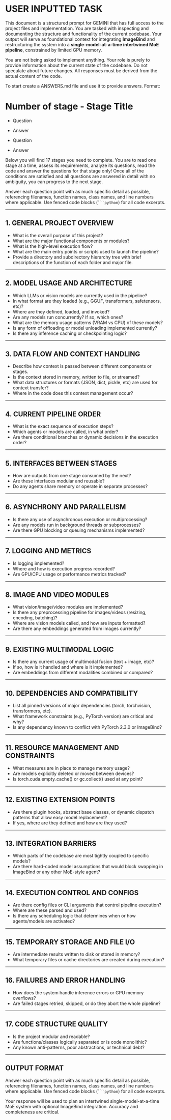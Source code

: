 # USER INPUTTED TASK
This document is a structured prompt for GEMINI that has full access to the project files and implementation. You are tasked with inspecting and documenting the structure and functionality of the current codebase. Your output will serve as foundational context for integrating **ImageBind** and restructuring the system into a **single-model-at-a-time intertwined MoE pipeline**, constrained by limited GPU memory.

You are not being asked to implement anything. Your role is purely to provide information about the current state of the codebase. Do not speculate about future changes. All responses must be derived from the actual content of the code.

To start create a ANSWERS.md file and use it to provide answers. Format:

# Number of stage - Stage Title
- Question
- Answer

- Question
- Answer

Below you will find 17 stages you need to complete. You are to read one stage at a time, assess its requirements, analyze its questions, read the code and answer the questions for that stage only! Once all of the conditions are satisfied and all questions are answered in detail with no ambiguity, you can progress to the next stage.

Answer each question point with as much specific detail as possible, referencing filenames, function names, class names, and line numbers where applicable. Use fenced code blocks (` ```python `) for all code excerpts.

---

## 1. GENERAL PROJECT OVERVIEW

* What is the overall purpose of this project?
* What are the major functional components or modules?
* What is the high-level execution flow?
* What are the main entry points or scripts used to launch the pipeline?
* Provide a directory and subdirectory hierarchy tree with brief descriptions of the function of each folder and major file.

---

## 2. MODEL USAGE AND ARCHITECTURE

* Which LLMs or vision models are currently used in the pipeline?
* In what format are they loaded (e.g., GGUF, transformers, safetensors, etc)?
* Where are they defined, loaded, and invoked?
* Are any models run concurrently? If so, which ones?
* What are the memory usage patterns (VRAM vs CPU) of these models?
* Is any form of offloading or model unloading implemented currently?
* Is there any inference caching or checkpointing logic?

---

## 3. DATA FLOW AND CONTEXT HANDLING

* Describe how context is passed between different components or stages.
* Is the context stored in memory, written to file, or streamed?
* What data structures or formats (JSON, dict, pickle, etc) are used for context transfer?
* Where in the code does this context management occur?

---

## 4. CURRENT PIPELINE ORDER

* What is the exact sequence of execution steps?
* Which agents or models are called, in what order?
* Are there conditional branches or dynamic decisions in the execution order?

---

## 5. INTERFACES BETWEEN STAGES

* How are outputs from one stage consumed by the next?
* Are these interfaces modular and reusable?
* Do any agents share memory or operate in separate processes?

---

## 6. ASYNCHRONY AND PARALLELISM

* Is there any use of asynchronous execution or multiprocessing?
* Are any models run in background threads or subprocesses?
* Are there GPU blocking or queuing mechanisms implemented?

---

## 7. LOGGING AND METRICS

* Is logging implemented?
* Where and how is execution progress recorded?
* Are GPU/CPU usage or performance metrics tracked?

---

## 8. IMAGE AND VIDEO MODULES

* What vision/image/video modules are implemented?
* Is there any preprocessing pipeline for images/videos (resizing, encoding, batching)?
* Where are vision models called, and how are inputs formatted?
* Are there any embeddings generated from images currently?

---

## 9. EXISTING MULTIMODAL LOGIC

* Is there any current usage of multimodal fusion (text + image, etc)?
* If so, how is it handled and where is it implemented?
* Are embeddings from different modalities combined or compared?

---

## 10. DEPENDENCIES AND COMPATIBILITY

* List all pinned versions of major dependencies (torch, torchvision, transformers, etc).
* What framework constraints (e.g., PyTorch version) are critical and why?
* Is any dependency known to conflict with PyTorch 2.3.0 or ImageBind?

---

## 11. RESOURCE MANAGEMENT AND CONSTRAINTS

* What measures are in place to manage memory usage?
* Are models explicitly deleted or moved between devices?
* Is torch.cuda.empty\_cache() or gc.collect() used at any point?

---

## 12. EXISTING EXTENSION POINTS

* Are there plugin hooks, abstract base classes, or dynamic dispatch patterns that allow easy model replacement?
* If yes, where are they defined and how are they used?

---

## 13. INTEGRATION BARRIERS

* Which parts of the codebase are most tightly coupled to specific models?
* Are there hard-coded model assumptions that would block swapping in ImageBind or any other MoE-style agent?

---

## 14. EXECUTION CONTROL AND CONFIGS

* Are there config files or CLI arguments that control pipeline execution?
* Where are these parsed and used?
* Is there any scheduling logic that determines when or how agents/models are activated?

---

## 15. TEMPORARY STORAGE AND FILE I/O

* Are intermediate results written to disk or stored in memory?
* What temporary files or cache directories are created during execution?

---

## 16. FAILURES AND ERROR HANDLING

* How does the system handle inference errors or GPU memory overflows?
* Are failed stages retried, skipped, or do they abort the whole pipeline?

---

## 17. CODE STRUCTURE QUALITY

* Is the project modular and readable?
* Are functions/classes logically separated or is code monolithic?
* Any known anti-patterns, poor abstractions, or technical debt?

---

## OUTPUT FORMAT

Answer each question point with as much specific detail as possible, referencing filenames, function names, class names, and line numbers where applicable. Use fenced code blocks (` ```python `) for all code excerpts.

Your response will be used to plan an intertwined single-model-at-a-time MoE system with optional ImageBind integration. Accuracy and completeness are critical.

